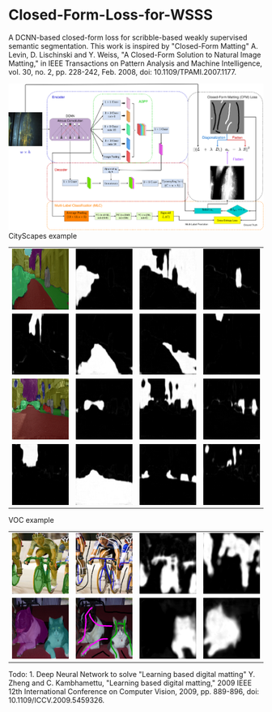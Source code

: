# Closed-Form-Loss-for-WSSS
A DCNN-based closed-form loss for scribble-based weakly supervised semantic segmentation. 
This work is inspired by "Closed-Form Matting"
A. Levin, D. Lischinski and Y. Weiss, "A Closed-Form Solution to Natural Image Matting," in IEEE Transactions on Pattern Analysis and Machine Intelligence, vol. 30, no. 2, pp. 228-242, Feb. 2008, doi: 10.1109/TPAMI.2007.1177.

![alt text](https://github.com/yaokmallorca/Closed-Form-Loss-for-WSSS/blob/master/imgs/closed-form-segmentation.png?raw=true)
CityScapes example

<table>
  <tr>
    <td> <img src="https://github.com/yaokmallorca/Closed-Form-Loss-for-WSSS/blob/master/imgs/results_cityscape_erfurt_000040_000019_leftImg8bit.png" width=200 height=120 ></td>
    <td><img src="https://github.com/yaokmallorca/Closed-Form-Loss-for-WSSS/blob/master/imgs/results_cityscape_erfurt_000040_000019_leftImg8bit_alpha_car.png" width=200 height=120></td>
    <td><img src="https://github.com/yaokmallorca/Closed-Form-Loss-for-WSSS/blob/master/imgs/results_cityscape_erfurt_000040_000019_leftImg8bit_alpha_construction.png" width=200 height=120></td>
    <td><img src="https://github.com/yaokmallorca/Closed-Form-Loss-for-WSSS/blob/master/imgs/results_cityscape_erfurt_000040_000019_leftImg8bit_alpha_person.png" width=200 height=120></td>
   </tr>
  <tr>
    <td> <img src="https://github.com/yaokmallorca/Closed-Form-Loss-for-WSSS/blob/master/imgs/results_cityscape_erfurt_000040_000019_leftImg8bit_alpha_plant.png" width=200 height=120 ></td>
    <td><img src="https://github.com/yaokmallorca/Closed-Form-Loss-for-WSSS/blob/master/imgs/results_cityscape_erfurt_000040_000019_leftImg8bit_alpha_road.png" width=200 height=120></td>
    <td><img src="https://github.com/yaokmallorca/Closed-Form-Loss-for-WSSS/blob/master/imgs/results_cityscape_erfurt_000040_000019_leftImg8bit_alpha_sidewalk.png" width=200 height=120></td>
    <td><img src="https://github.com/yaokmallorca/Closed-Form-Loss-for-WSSS/blob/master/imgs/results_cityscape_erfurt_000040_000019_leftImg8bit_alpha_sky.png" width=200 height=120></td>
    </tr>
  
  <tr>
    <td> <img src="https://github.com/yaokmallorca/Closed-Form-Loss-for-WSSS/blob/master/imgs/results_cityscape_hamburg_000000_048750_leftImg8bit.png" width=200 height=120 ></td>
    <td><img src="https://github.com/yaokmallorca/Closed-Form-Loss-for-WSSS/blob/master/imgs/results_cityscape_hamburg_000000_048750_leftImg8bit_alpha_car.png" width=200 height=120></td>
    <td><img src="https://github.com/yaokmallorca/Closed-Form-Loss-for-WSSS/blob/master/imgs/results_cityscape_hamburg_000000_048750_leftImg8bit_alpha_construction.png" width=200 height=120></td>
    <td><img src="https://github.com/yaokmallorca/Closed-Form-Loss-for-WSSS/blob/master/imgs/results_cityscape_hamburg_000000_048750_leftImg8bit_alpha_person.png" width=200 height=120></td>
   </tr>
  <tr>
    <td> <img src="https://github.com/yaokmallorca/Closed-Form-Loss-for-WSSS/blob/master/imgs/results_cityscape_hamburg_000000_048750_leftImg8bit_alpha_plant.png" width=200 height=120 ></td>
    <td><img src="https://github.com/yaokmallorca/Closed-Form-Loss-for-WSSS/blob/master/imgs/results_cityscape_hamburg_000000_048750_leftImg8bit_alpha_road.png" width=200 height=120></td>
    <td><img src="https://github.com/yaokmallorca/Closed-Form-Loss-for-WSSS/blob/master/imgs/results_cityscape_hamburg_000000_048750_leftImg8bit_alpha_sidewalk.png" width=200 height=120></td>
    <td><img src="https://github.com/yaokmallorca/Closed-Form-Loss-for-WSSS/blob/master/imgs/results_cityscape_hamburg_000000_048750_leftImg8bit_alpha_sign.png" width=200 height=120></td>
    </tr>
</table>

VOC example
<table>
  <tr>
    <td> <img src="https://github.com/yaokmallorca/Closed-Form-Loss-for-WSSS/blob/master/imgs/results_voc_2007_000129.png" width=200 height=120 ></td>
    <td><img src="https://github.com/yaokmallorca/Closed-Form-Loss-for-WSSS/blob/master/imgs/results_voc_2007_000129_scr.png" width=200 height=120></td>
    <td><img src="https://github.com/yaokmallorca/Closed-Form-Loss-for-WSSS/blob/master/imgs/results_voc_2007_000129_alpha_bike.png" width=200 height=120></td>
    <td><img src="https://github.com/yaokmallorca/Closed-Form-Loss-for-WSSS/blob/master/imgs/results_voc_2007_000129_alpha_person.png" width=200 height=120></td>
   </tr>
  <tr>
    <td> <img src="https://github.com/yaokmallorca/Closed-Form-Loss-for-WSSS/blob/master/imgs/results_voc_2007_001763.png" width=200 height=120 ></td>
    <td><img src="https://github.com/yaokmallorca/Closed-Form-Loss-for-WSSS/blob/master/imgs/results_voc_2007_001763_scr.png" width=200 height=120></td>
    <td><img src="https://github.com/yaokmallorca/Closed-Form-Loss-for-WSSS/blob/master/imgs/results_voc_2007_001763_alpha_cat.png" width=200 height=120></td>
    <td><img src="https://github.com/yaokmallorca/Closed-Form-Loss-for-WSSS/blob/master/imgs/results_voc_2007_001763_alpha_dog.png" width=200 height=120></td>
   </tr>
 
  </table>
 Todo:
   1. Deep Neural Network to solve "Learning based digital matting" 
   Y. Zheng and C. Kambhamettu, "Learning based digital matting," 2009 IEEE 12th International Conference on Computer Vision, 2009, pp. 889-896, doi: 10.1109/ICCV.2009.5459326.
